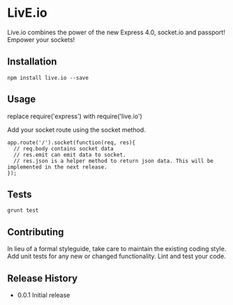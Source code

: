 LivE.io
=========

Live.io combines the power of the new Express 4.0, socket.io and passport! Empower your sockets!

## Installation

    npm install live.io --save

## Usage

  replace require('express') with require('live.io')

  Add your socket route using the socket method.

    app.route('/').socket(function(req, res){
      // req.body contains socket data
      // res.emit can emit data to socket.
      // res.json is a helper method to return json data. This will be implemented in the next release.
    });


## Tests

    grunt test

## Contributing

In lieu of a formal styleguide, take care to maintain the existing coding style.
Add unit tests for any new or changed functionality. Lint and test your code.

## Release History

* 0.0.1 Initial release
